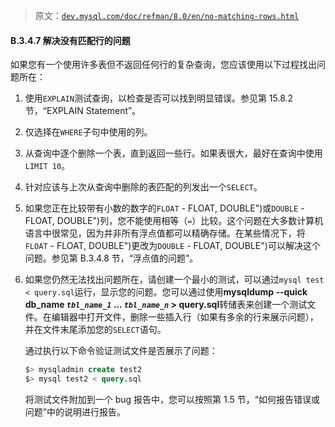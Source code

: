 > 原文：[`dev.mysql.com/doc/refman/8.0/en/no-matching-rows.html`](https://dev.mysql.com/doc/refman/8.0/en/no-matching-rows.html)

#### B.3.4.7 解决没有匹配行的问题

如果您有一个使用许多表但不返回任何行的复杂查询，您应该使用以下过程找出问题所在：

1.  使用`EXPLAIN`测试查询，以检查是否可以找到明显错误。参见第 15.8.2 节，“EXPLAIN Statement”。

1.  仅选择在`WHERE`子句中使用的列。

1.  从查询中逐个删除一个表，直到返回一些行。如果表很大，最好在查询中使用`LIMIT 10`。

1.  针对应该与上次从查询中删除的表匹配的列发出一个`SELECT`。

1.  如果您正在比较带有小数的数字的`FLOAT` - FLOAT, DOUBLE")或`DOUBLE` - FLOAT, DOUBLE")列，您不能使用相等（`=`）比较。这个问题在大多数计算机语言中很常见，因为并非所有浮点值都可以精确存储。在某些情况下，将`FLOAT` - FLOAT, DOUBLE")更改为`DOUBLE` - FLOAT, DOUBLE")可以解决这个问题。参见第 B.3.4.8 节，“浮点值的问题”。

1.  如果您仍然无法找出问题所在，请创建一个最小的测试，可以通过`mysql test < query.sql`运行，显示您的问题。您可以通过使用**mysqldump --quick db_name *`tbl_name_1`* ... *`tbl_name_n`* > query.sql**转储表来创建一个测试文件。在编辑器中打开文件，删除一些插入行（如果有多余的行来展示问题），并在文件末尾添加您的`SELECT`语句。

    通过执行以下命令验证测试文件是否展示了问题：

    ```sql
    $> mysqladmin create test2
    $> mysql test2 < query.sql
    ```

    将测试文件附加到一个 bug 报告中，您可以按照第 1.5 节，“如何报告错误或问题”中的说明进行报告。
